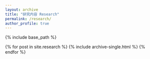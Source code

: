 ```yaml
---
layout: archive
title: "研究内容 Research"
permalink: /research/
author_profile: true
---
```


{% include base_path %}


{% for post in site.research %}
  {% include archive-single.html %}
{% endfor %}


